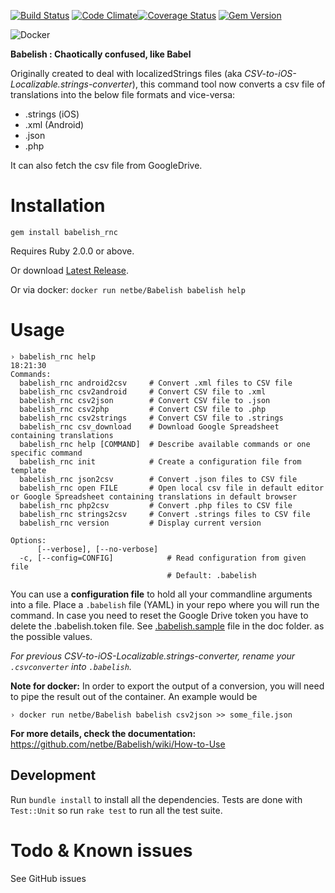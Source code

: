 [![Build Status](https://secure.travis-ci.org/netbe/Babelish.png?branch=master)](http://travis-ci.org/netbe/Babelish)
[![Code Climate](https://codeclimate.com/github/netbe/Babelish.png)](https://codeclimate.com/github/netbe/Babelish)[![Coverage Status](https://coveralls.io/repos/netbe/Babelish/badge.png)](https://coveralls.io/r/netbe/Babelish)
[![Gem Version](https://badge.fury.io/rb/babelish.svg)](http://badge.fury.io/rb/babelish_rnc)

![Docker](http://dockeri.co/image/netbe/babelish)

**Babelish : Chaotically confused, like Babel**

Originally created to deal with localizedStrings files (aka *CSV-to-iOS-Localizable.strings-converter*), this command tool now converts a csv file of translations into the below file formats and vice-versa:
* .strings (iOS)
* .xml (Android)
* .json
* .php

It can also fetch the csv file from GoogleDrive.

# Installation

`gem install babelish_rnc`

Requires Ruby 2.0.0 or above.

Or download [Latest Release](https://github.com/netbe/Babelish/releases/latest).

Or via docker: `docker run netbe/Babelish babelish help`

# Usage

```
› babelish_rnc help                                                                                                                                                          18:21:30
Commands:
  babelish_rnc android2csv     # Convert .xml files to CSV file
  babelish_rnc csv2android     # Convert CSV file to .xml
  babelish_rnc csv2json        # Convert CSV file to .json
  babelish_rnc csv2php         # Convert CSV file to .php
  babelish_rnc csv2strings     # Convert CSV file to .strings
  babelish_rnc csv_download    # Download Google Spreadsheet containing translations
  babelish_rnc help [COMMAND]  # Describe available commands or one specific command
  babelish_rnc init            # Create a configuration file from template
  babelish_rnc json2csv        # Convert .json files to CSV file
  babelish_rnc open FILE       # Open local csv file in default editor or Google Spreadsheet containing translations in default browser
  babelish_rnc php2csv         # Convert .php files to CSV file
  babelish_rnc strings2csv     # Convert .strings files to CSV file
  babelish_rnc version         # Display current version

Options:
      [--verbose], [--no-verbose]
  -c, [--config=CONFIG]            # Read configuration from given file
                                   # Default: .babelish
```

You can use a **configuration file** to hold all your commandline arguments into a file.
Place a `.babelish` file (YAML) in your repo where you will run the command. In case you need to reset the Google Drive token you have to delete the .babelish.token file.
See [.babelish.sample](.babelish.sample) file in the doc folder. as the possible values.

*For previous CSV-to-iOS-Localizable.strings-converter, rename your `.csvconverter` into `.babelish`.*

**Note for docker:** In order to export the output of a conversion, you will need to pipe the result out of the container. An example would be
```
› docker run netbe/Babelish babelish csv2json >> some_file.json
```

**For more details, check the documentation:**
https://github.com/netbe/Babelish/wiki/How-to-Use


## Development

Run `bundle install` to install all the dependencies. Tests are done with `Test::Unit` so run `rake test` to run all the test suite.

# Todo & Known issues

See GitHub issues
